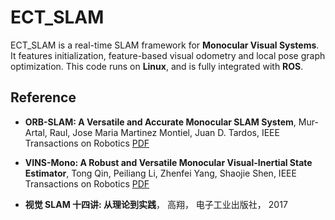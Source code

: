 # ECT_SLAM
ECT_SLAM is a real-time SLAM framework for **Monocular Visual Systems**. It features initialization, feature-based visual odometry and local pose graph optimization. This code runs on **Linux**, and is fully integrated with **ROS**. 
## Reference
* **ORB-SLAM: A Versatile and Accurate Monocular SLAM System**, Mur-Artal, Raul, Jose Maria Martinez Montiel, Juan D. Tardos, IEEE Transactions on Robotics [PDF](http://webdiis.unizar.es/~raulmur/MurMontielTardosTRO15.pdf)

* **VINS-Mono: A Robust and Versatile Monocular Visual-Inertial State Estimator**, Tong Qin, Peiliang Li, Zhenfei Yang, Shaojie Shen, IEEE Transactions on Robotics [PDF](https://ieeexplore.ieee.org/document/8421746/?arnumber=8421746&source=authoralert) 

* **视觉 SLAM 十四讲: 从理论到实践**， 高翔， 电子工业出版社， 2017 